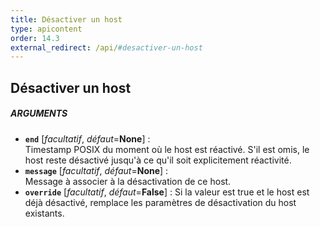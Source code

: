 ```yaml
---
title: Désactiver un host
type: apicontent
order: 14.3
external_redirect: /api/#desactiver-un-host
---
```


## Désactiver un host
##### ARGUMENTS

* **`end`** [*facultatif*, *défaut*=**None**] :  
    Timestamp POSIX du moment où le host est réactivé. S'il est omis, le host reste désactivé jusqu'à ce qu'il soit explicitement réactivité.
* **`message`** [*facultatif*, *défaut*=**None**] :  
    Message à associer à la désactivation de ce host.
* **`override`** [*facultatif*, *défaut*=**False**] :
    Si la valeur est true et le host est déjà désactivé, remplace les paramètres de désactivation du host existants.
